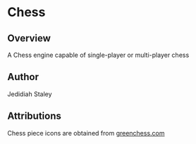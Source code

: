 # Chess

## Overview

A Chess engine capable of single-player or multi-player chess

## Author

Jedidiah Staley

## Attributions

Chess piece icons are obtained from [greenchess.com](https://greenchess.net/)

